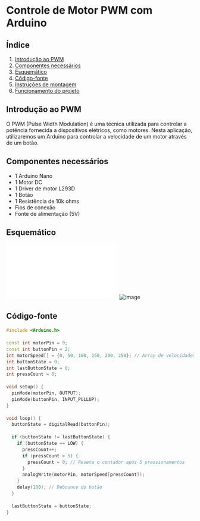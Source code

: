 # Controle de Motor PWM com Arduino

## Índice
1. [Introdução ao PWM](#introdução-ao-pwm)
2. [Componentes necessários](#componentes-necessários)
3. [Esquemático](#esquemático)
4. [Código-fonte](#código-fonte)
5. [Instruções de montagem](#instruções-de-montagem)
6. [Funcionamento do projeto](#funcionamento-do-projeto)

## Introdução ao PWM
O PWM (Pulse Width Modulation) é uma técnica utilizada para controlar a potência fornecida a dispositivos elétricos, como motores. Nesta aplicação, utilizaremos um Arduino para controlar a velocidade de um motor através de um botão.

## Componentes necessários
- 1 Arduino Nano
- 1 Motor DC
- 1 Driver de motor L293D
- 1 Botão
- 1 Resistência de 10k ohms
- Fios de conexão
- Fonte de alimentação (5V)

## Esquemático
![Esquemático](./schematics/pwm_controller_schematic.pdf)
![image](https://github.com/Matheus-Bertol/Arduino_PWM_Controller/assets/141282448/efe349aa-e113-4f53-9f41-63beffc25c62)


## Código-fonte
```cpp
#include <Arduino.h>

const int motorPin = 9;
const int buttonPin = 2;
int motorSpeed[] = {0, 50, 100, 150, 200, 250}; // Array de velocidades
int buttonState = 0;
int lastButtonState = 0;
int pressCount = 0;

void setup() {
  pinMode(motorPin, OUTPUT);
  pinMode(buttonPin, INPUT_PULLUP);
}

void loop() {
  buttonState = digitalRead(buttonPin);

  if (buttonState != lastButtonState) {
    if (buttonState == LOW) {
      pressCount++;
      if (pressCount > 5) {
        pressCount = 0; // Reseta o contador após 5 pressionamentos
      }
      analogWrite(motorPin, motorSpeed[pressCount]);
    }
    delay(100); // Debounce do botão
  }

  lastButtonState = buttonState;
}
